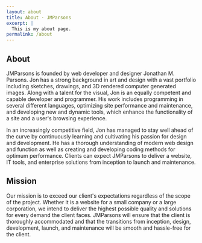 ```yaml
---
layout: about
title: About · JMParsons
excerpt: |
  This is my about page.
permalink: /about
---
```

## About

JMParsons is founded by web developer and designer Jonathan M. Parsons. Jon has a strong background in art and design with a vast portfolio including sketches, drawings, and 3D rendered computer generated images. Along with a talent for the visual, Jon is an equally competent and capable developer and programmer. His work includes programming in several different languages, optimizing site performance and maintenance, and developing new and dynamic tools, which enhance the functionality of a site and a user's browsing experience.

In an increasingly competitive field, Jon has managed to stay well ahead of the curve by continuously learning and cultivating his passion for design and development. He has a thorough understanding of modern web design and function as well as creating and developing coding methods for optimum performance. Clients can expect JMParsons to deliver a website, IT tools, and enterprise solutions from inception to launch and maintenance.

## Mission

Our mission is to exceed our client's expectations regardless of the scope of the project. Whether it is a website for a small company or a large corporation, we intend to deliver the highest possible quality and solutions for every demand the client faces. JMParsons will ensure that the client is thoroughly accommodated and that the transitions from inception, design, development, launch, and maintenance will be smooth and hassle-free for the client.
